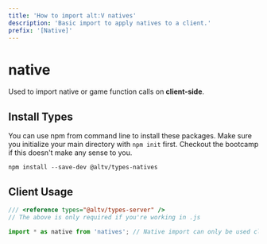 ```yaml
---
title: 'How to import alt:V natives'
description: 'Basic import to apply natives to a client.'
prefix: '[Native]'
---
```


# native

Used to import native or game function calls on **client-side**.

## Install Types

You can use npm from command line to install these packages. Make sure you initialize your main directory with `npm init` first. Checkout the bootcamp if this doesn't make any sense to you.

```
npm install --save-dev @altv/types-natives
```

## Client Usage

```js
/// <reference types="@altv/types-server" />
// The above is only required if you're working in .js

import * as native from 'natives'; // Native import can only be used client-side.
```
